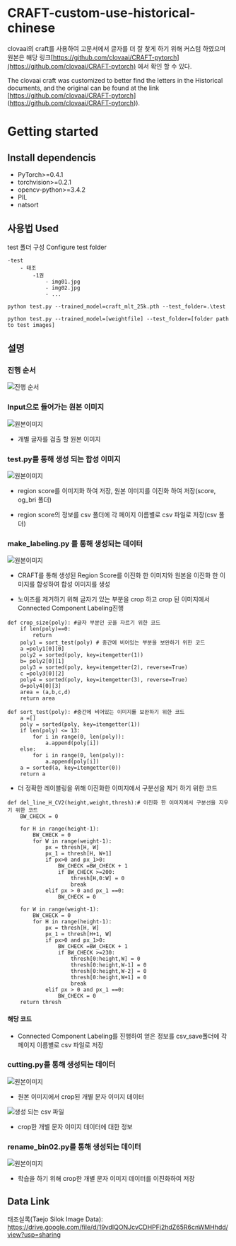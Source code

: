 # CRAFT-custom-use-historical-chinese

clovaai의 craft를 사용하여 고문서에서 글자를 더 잘 찾게 하기 위해 커스텀 하였으며 원본은 해당 링크[https://github.com/clovaai/CRAFT-pytorch](https://github.com/clovaai/CRAFT-pytorch) 에서 확인 할 수 있다.

The clovaai craft was customized to better find the letters in the Historical documents, and the original can be found at the link [https://github.com/clovaai/CRAFT-pytorch] (https://github.com/clovaai/CRAFT-pytorch)).

# Getting started

## Install dependencis
* PyTorch>=0.4.1
* torchvision>=0.2.1
* opencv-python>=3.4.2
* PIL
* natsort

## 사용법 Used

test 폴더 구성
Configure test folder

```
-test
    - 태조
        -1권
            - img01.jpg
            - img02.jpg
            - ...
```

```
python test.py --trained_model=craft_mlt_25k.pth --test_folder=.\test
```

```
python test.py --trained_model=[weightfile] --test_folder=[folder path to test images]
```


## 설명

### 진행 순서

![진행 순서](/image/그림4.jpg)


### Input으로 들어가는 원본 이미지

![원본이미지](/image/iaa_d001001b00.jpg)

* 개별 글자를 검출 할 원본 이미지


### test.py를 통해 생성 되는 합성 이미지

![원본이미지](/image/그림1.png)

* region score를 이미지화 하여 저장, 원본 이미지를 이진화 하여 저장(score, og_bri 폴더)

* region score의 정보를 csv 폴더에 각 페이지 이름별로 csv 파일로 저장(csv 폴더)

### make_labeling.py 를 통해 생성되는 데이터

![원본이미지](/image/noname07.png)

* CRAFT를 통해 생성된 Region Score를 이진화 한 이미지와 원본을 이진화 한 이미지를 합성하여 합성 이미지를 생성

* 노이즈를 제거하기 위해 글자기 있는 부분을 crop 하고 crop 된 이미지에서 Connected Component Labeling진행

```
def crop_size(poly): #글자 부분인 곳을 자르기 위한 코드
    if len(poly)==0:
        return
    poly1 = sort_test(poly) # 중간에 비어있는 부분을 보완하기 위한 코드
    a =poly1[0][0]
    poly2 = sorted(poly, key=itemgetter(1))
    b= poly2[0][1]
    poly3 = sorted(poly, key=itemgetter(2), reverse=True)
    c =poly3[0][2]
    poly4 = sorted(poly, key=itemgetter(3), reverse=True)
    d=poly4[0][3]
    area = (a,b,c,d)
    return area

def sort_test(poly): #중간에 비어있는 이미지를 보완하기 위한 코드
    a =[]
    poly = sorted(poly, key=itemgetter(1))
    if len(poly) <= 13:
        for i in range(0, len(poly)):
            a.append(poly[i])
    else:
        for i in range(0, len(poly)):
            a.append(poly[i])
    a = sorted(a, key=itemgetter(0))
    return a
```


* 더 정확한 레이블링을 위해 이진화한 이미지에서 구분선을 제거 하기 위한 코드 

```
def del_line_H_CV2(height,weight,thresh):# 이진화 한 이미지에서 구분선을 지우기 위한 코드
    BW_CHECK = 0

    for H in range(height-1):
        BW_CHECK = 0
        for W in range(weight-1):
            px = thresh[H, W]
            px_1 = thresh[H, W+1]
            if px>0 and px_1>0:
                BW_CHECK =BW_CHECK + 1
                if BW_CHECK >=200:
                    thresh[H,0:W] = 0
                    break
            elif px > 0 and px_1 ==0:
                BW_CHECK = 0

    for W in range(weight-1):
        BW_CHECK = 0
        for H in range(height-1):
            px = thresh[H, W]
            px_1 = thresh[H+1, W]
            if px>0 and px_1>0:
                BW_CHECK =BW_CHECK + 1
                if BW_CHECK >=230:
                    thresh[0:height,W] = 0
                    thresh[0:height,W-1] = 0
                    thresh[0:height,W-2] = 0
                    thresh[0:height,W+1] = 0
                    break
            elif px > 0 and px_1 ==0:
                BW_CHECK = 0
    return thresh
```

#### 해당 코드

* Connected Component Labeling를 진행하여 얻은 정보를 csv_save폴더에 각 페이지 이름별로 csv 파일로 저장


### cutting.py를 통해 생성되는 데이터

![원본이미지](/image/8.png)

* 원본 이미지에서 crop된 개별 문자 이미지 데이터

![생성 되는 csv 파일](/image/저장1.jpg)

* crop한 개별 문자 이미지 데이터에 대한 정보

### rename_bin02.py를 통해 생성되는 데이터

![원본이미지](/image/9.png)

* 학습을 하기 위해 crop한 개별 문자 이미지 데이터를 이진화하여 저장


## Data Link
태조실록(Taejo Silok Image Data):
https://drive.google.com/file/d/19vdIQONJcvCDHPFj2hdZ65R6cnWMHhdd/view?usp=sharing


